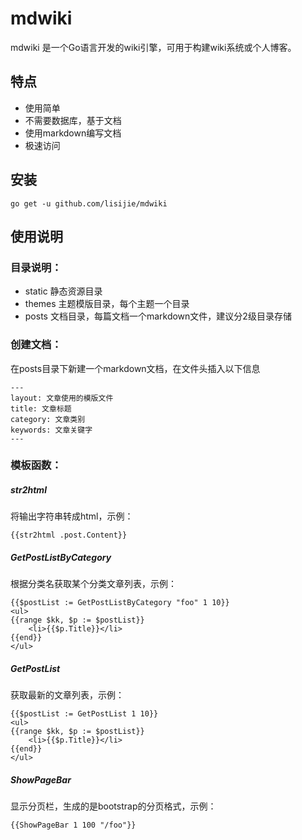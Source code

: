 # mdwiki


mdwiki 是一个Go语言开发的wiki引擎，可用于构建wiki系统或个人博客。

## 特点

- 使用简单
- 不需要数据库，基于文档
- 使用markdown编写文档
- 极速访问

## 安装

	go get -u github.com/lisijie/mdwiki

## 使用说明

### 目录说明：

- static 静态资源目录
- themes 主题模版目录，每个主题一个目录
- posts 文档目录，每篇文档一个markdown文件，建议分2级目录存储

### 创建文档：

在posts目录下新建一个markdown文档，在文件头插入以下信息

    ---
    layout: 文章使用的模版文件
    title: 文章标题
    category: 文章类别
    keywords: 文章关键字
    ---

### 模板函数：

##### str2html

将输出字符串转成html，示例：

	{{str2html .post.Content}}

##### GetPostListByCategory

根据分类名获取某个分类文章列表，示例：

	{{$postList := GetPostListByCategory "foo" 1 10}}
	<ul>
	{{range $kk, $p := $postList}}
		<li>{{$p.Title}}</li>
	{{end}}
	</ul>

##### GetPostList

获取最新的文章列表，示例：

	{{$postList := GetPostList 1 10}}
	<ul>
	{{range $kk, $p := $postList}}
		<li>{{$p.Title}}</li>
	{{end}}
	</ul>

##### ShowPageBar

显示分页栏，生成的是bootstrap的分页格式，示例：

	{{ShowPageBar 1 100 "/foo"}}

